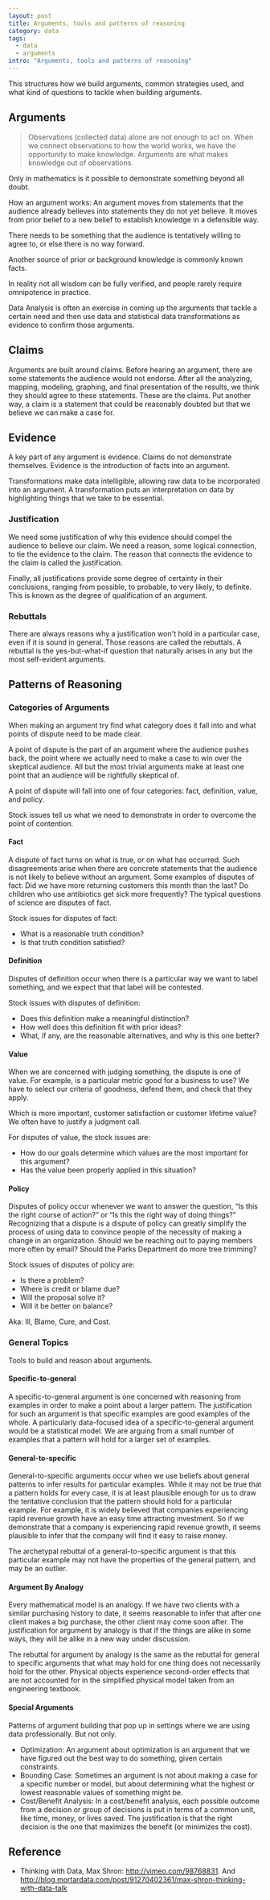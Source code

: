 ```yaml
---
layout: post
title: Arguments, tools and patterns of reasoning
category: data
tags:
  - data
  - arguments
intro: "Arguments, tools and patterns of reasoning"
---
```


This structures how we build arguments, common strategies used, and what kind of questions to tackle when building arguments.

## Arguments

>  Observations (collected data) alone are not enough to act on. When we connect observations to how the world works, we have the opportunity to make knowledge. Arguments are what makes knowledge out of observations.

Only in mathematics is it possible to demonstrate something beyond all doubt.

How an argument works: An argument moves from statements that the audience already believes into statements they do not yet believe. It moves from prior belief to a new belief to establish knowledge in a defensible way.

There needs to be something that the audience is tentatively willing to agree to, or else there is no way forward.

Another source of prior or background knowledge is commonly known facts.

In reality not all wisdom can be fully verified, and people rarely require omnipotence in practice.

Data Analysis is often an exercise in coming up the arguments that tackle a certain need and then use data and  statistical data transformations as evidence to confirm those arguments.

## Claims 

Arguments are built around claims. Before hearing an argument, there are some statements the audience would not endorse. After all the analyzing, mapping, modeling, graphing, and final presentation of the results, we think they should agree to these statements. These are the claims. Put another way, a claim is a statement that could be reasonably doubted but that we believe we can make a case for.

## Evidence

A key part of any argument is evidence. Claims do not demonstrate themselves.
Evidence is the introduction of facts into an argument.

Transformations make data intelligible, allowing raw data to be incorporated into an argument. A transformation puts an interpretation on data by highlighting things that we take to be essential.

### Justification

We need some justification of why this evidence should compel the audience to believe our claim. We need a reason, some logical connection, to tie the evidence to the claim. The reason that connects the evidence to the claim is called the justification.

Finally, all justifications provide some degree of certainty in their conclusions, ranging from possible, to probable, to very likely, to definite. This is known as the degree of qualification of an argument.

### Rebuttals
There are always reasons why a justification won't hold in a particular case, even if it is sound in general. Those reasons are called the rebuttals. A rebuttal is the yes-but-what-if question that naturally arises in any but the most self-evident arguments.



## Patterns of Reasoning

### Categories of Arguments

When making an argument try find what category does it fall into and what points of dispute need to be made clear.

A point of dispute is the part of an argument where the audience pushes back, the point where we actually need to make a case to win over the skeptical audience. All but the most trivial arguments make at least one point that an audience will be rightfully skeptical of.

A point of dispute will fall into one of four categories: fact, definition, value, and policy.

Stock issues tell us what we need to demonstrate in order to overcome the point of contention.

#### Fact
A dispute of fact turns on what is true, or on what has occurred. Such disagreements arise when there are concrete statements that the audience is not likely to believe without an argument. Some examples of disputes of fact: Did we have more returning customers this month than the last? Do children who use antibiotics get sick more frequently?
The typical questions of science are disputes of fact.

Stock issues for disputes of fact:

- What is a reasonable truth condition?
- Is that truth condition satisfied?

#### Definition
Disputes of definition occur when there is a particular way we want to label something, and we expect that that label will be contested.

Stock issues with disputes of definition:

- Does this definition make a meaningful distinction?
- How well does this definition fit with prior ideas?
- What, if any, are the reasonable alternatives, and why is this one better?

#### Value
When we are concerned with judging something, the dispute is one of value. For example, is a particular metric good for a business to use? We have to select our criteria of goodness, defend them, and check that they apply.

Which is more important, customer satisfaction or customer lifetime value? We often have to justify a judgment call.

For disputes of value, the stock issues are:

- How do our goals determine which values are the most important for this argument?
- Has the value been properly applied in this situation?

#### Policy
Disputes of policy occur whenever we want to answer the question, “Is this the right course of action?” or “Is this the right way of doing things?” Recognizing that a dispute is a dispute of policy can greatly simplify the process of using data to convince people of the necessity of making a change in an organization. 
Should we be reaching out to paying members more often by email? Should the Parks Department do more tree trimming?

Stock issues of disputes of policy are:

- Is there a problem?
- Where is credit or blame due?
- Will the proposal solve it?
- Will it be better on balance?

Aka: Ill, Blame, Cure, and Cost.


### General Topics

Tools to build and reason about arguments.

#### Specific-to-general
A specific-to-general argument is one concerned with reasoning from examples in order to make a point about a larger pattern. The justification for such an argument is that specific examples are good examples of the whole.
A particularly data-focused idea of a specific-to-general argument would be a statistical model. We are arguing from a small number of examples that a pattern will hold for a larger set of examples.

#### General-to-specific
General-to-specific arguments occur when we use beliefs about general patterns to infer results for particular examples. While it may not be true that a pattern holds for every case, it is at least plausible enough for us to draw the tentative conclusion that the pattern should hold for a particular example.
For example, it is widely believed that companies experiencing rapid revenue growth have an easy time attracting investment. So if we demonstrate that a company is experiencing rapid revenue growth, it seems plausible to infer that the company will find it easy to raise money.

The archetypal rebuttal of a general-to-specific argument is that this particular example may not have the properties of the general pattern, and may be an outlier.

#### Argument By Analogy

Every mathematical model is an analogy.
If we have two clients with a similar purchasing history to date, it seems reasonable to infer that after one client makes a big purchase, the other client may come soon after. The justification for argument by analogy is that if the things are alike in some ways, they will be alike in a new way under discussion.

The rebuttal for argument by analogy is the same as the rebuttal for general to specific arguments that what may hold for one thing does not necessarily hold for the other. Physical objects experience second-order effects that are not accounted for in the simplified physical model taken from an engineering textbook.

#### Special Arguments

Patterns of argument building that pop up in settings where we are using data professionally. But not only.

- Optimization: An argument about optimization is an argument that we have figured out the best way to do something, given certain constraints.
- Bounding Case: Sometimes an argument is not about making a case for a specific number or model, but about determining what the highest or lowest reasonable values of something might be.
- Cost/Benefit Analysis: In a cost/benefit analysis, each possible outcome from a decision or group of decisions is put in terms of a common unit, like time, money, or lives saved. The justification is that the right decision is the one that maximizes the benefit (or minimizes the cost).



## Reference 

- Thinking with Data, Max Shron: http://vimeo.com/98768831. And http://blog.mortardata.com/post/91270402361/max-shron-thinking-with-data-talk
